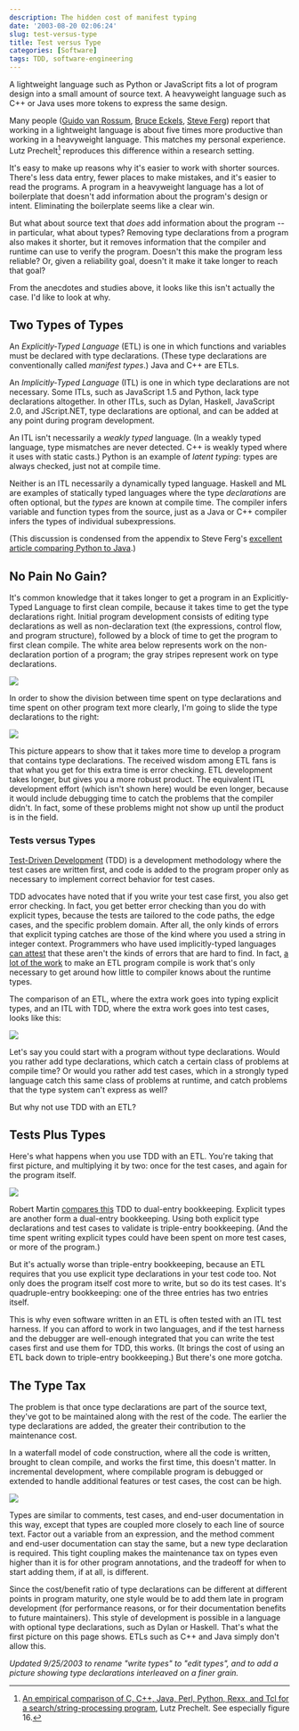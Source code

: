 ```yaml
---
description: The hidden cost of manifest typing
date: '2003-08-20 02:06:24'
slug: test-versus-type
title: Test versus Type
categories: [Software]
tags: TDD, software-engineering
---
```


A lightweight language such as Python or JavaScript fits a lot of program design
into a small amount of source text. A heavyweight language such as C++ or Java
uses more tokens to express the same design.

Many people ([Guido van Rossum](http://www.artima.com/intv/strongweak.html),
[Bruce Eckels](http://www.artima.com/intv/typing.html), [Steve
Ferg](http://www.ferg.org/projects/python_java_side-by-side.html)) report that
working in a lightweight language is about five times more productive than
working in a heavyweight language. This matches my personal experience. Lutz
Prechelt[^1] reproduces this difference within a research setting.

It's easy to make up reasons why it's easier to work with shorter sources.
There's less data entry, fewer places to make mistakes, and it's easier to read
the programs. A program in a heavyweight language has a lot of boilerplate that
doesn't add information about the program's design or intent. Eliminating the
boilerplate seems like a clear win.

But what about source text that _does_ add information about the program -- in
particular, what about types? Removing type declarations from a program also
makes it shorter, but it removes information that the compiler and runtime can
use to verify the program. Doesn't this make the program less reliable? Or,
given a reliability goal, doesn't it make it take longer to reach that goal?

From the anecdotes and studies above, it looks like this isn't actually the
case. I'd like to look at why.

[^1]: [An empirical comparison of C, C++, Java, Perl, Python, Rexx, and Tcl for
      a search/string-processing
      program](http://citeseer.nj.nec.com/547865.htm), Lutz Prechelt. See
      especially figure 16.

## Two Types of Types

An _Explicitly-Typed Language_ (ETL) is one in which functions and variables
must be declared with type declarations. (These type declarations are
conventionally called _manifest types_.) Java and C++ are ETLs.

An _Implicitly-Typed Language_ (ITL) is one in which type declarations are not
necessary. Some ITLs, such as JavaScript 1.5 and Python, lack type declarations
altogether. In other ITLs, such as Dylan, Haskell, JavaScript 2.0, and
JScript.NET, type declarations are optional, and can be added at any point
during program development.

An ITL isn't necessarily a _weakly typed_ language. (In a weakly typed language,
type mismatches are never detected. C++ is weakly typed where it uses with
static casts.) Python is an example of _latent typing_: types are always
checked, just not at compile time.

Neither is an ITL necessarily a dynamically typed language. Haskell and ML are
examples of statically typed languages where the type _declarations_ are often
optional, but the _types_ are known at compile time. The compiler infers
variable and function types from the source, just as a Java or C++ compiler
infers the types of individual subexpressions.

(This discussion is condensed from the appendix to Steve Ferg's [excellent
article comparing Python to
Java](http://www.ferg.org/projects/python_java_side-by-side.html).)

## No Pain No Gain?

It's common knowledge that it takes longer to get a program in an
Explicitly-Typed Language to first clean compile, because it takes time to get
the type declarations right. Initial program development consists of editing
type declarations as well as non-declaration text (the expressions, control
flow, and program structure), followed by a block of time to get the program to
first clean compile. The white area below represents work on the non-declaration
portion of a program; the gray stripes represent work on type declarations.

![](http://images.osteele.com/2003/tdd-n1.png)

In order to show the division between time spent on type declarations and time
spent on other program text more clearly, I'm going to slide the type
declarations to the right:

![](http://images.osteele.com/2003/tdd-1.png)

This picture appears to show that it takes more time to develop a program that
contains type declarations. The received wisdom among ETL fans is that what you
get for this extra time is error checking. ETL development takes longer, but
gives you a more robust product. The equivalent ITL development effort (which
isn't shown here) would be even longer, because it would include debugging time
to catch the problems that the compiler didn't. In fact, some of these problems
might not show up until the product is in the field.

### Tests versus Types

[Test-Driven Development](http://www.testdriven.com/modules/news/) (TDD) is a
development methodology where the test cases are written first, and code is
added to the program proper only as necessary to implement correct behavior for
test cases.

TDD advocates have noted that if you write your test case first, you also get
error checking. In fact, you get better error checking than you do with explicit
types, because the tests are tailored to the code paths, the edge cases, and the
specific problem domain. After all, the only kinds of errors that explicit
typing catches are those of the kind where you used a string in integer context.
Programmers who have used implicitly-typed languages [can
attest](http://www.artima.com/weblogs/viewpost.jsp?thread=4639) that these
aren't the kinds of errors that are hard to find. In fact, [a lot of the
work](http://mindview.net/WebLog/log-0025) to make an ETL program compile is
work that's only necessary to get around how little to compiler knows about the
runtime types.

The comparison of an ETL, where the extra work goes into typing explicit types,
and an ITL with TDD, where the extra work goes into test cases, looks like this:

![](http://images.osteele.com/2003/tdd-2.png)

Let's say you could start with a program without type declarations. Would you
rather add type declarations, which catch a certain class of problems at compile
time? Or would you rather add test cases, which in a strongly typed language
catch this same class of problems at runtime, and catch problems that the type
system can't express as well?

But why not use TDD with an ETL?

## Tests **Plus** Types

Here's what happens when you use TDD with an ETL. You're taking that first
picture, and multiplying it by two: once for the test cases, and again for the
program itself.

![](http://images.osteele.com/2003/tdd-3.png)

Robert Martin [compares
this](http://www.itworld.com/AppDev/1262/itw-0314-rcmappdevint/page_1.html) TDD
to dual-entry bookkeeping. Explicit types are another form a dual-entry
bookkeeping. Using both explicit type declarations and test cases to validate is
triple-entry bookkeeping. (And the time spent writing explicit types could have
been spent on more test cases, or more of the program.)

But it's actually worse than triple-entry bookkeeping, because an ETL requires
that you use explicit type declarations in your test code too. Not only does the
program itself cost more to write, but so do its test cases. It's
quadruple-entry bookkeeping: one of the three entries has two entries itself.

This is why even software written in an ETL is often tested with an ITL test
harness. If you can afford to work in two languages, and if the test harness and
the debugger are well-enough integrated that you can write the test cases first
and use them for TDD, this works. (It brings the cost of using an ETL back down
to triple-entry bookkeeping.) But there's one more gotcha.

## The Type Tax

The problem is that once type declarations are part of the source text, they've
got to be maintained along with the rest of the code. The earlier the type
declarations are added, the greater their contribution to the maintenance cost.

In a waterfall model of code construction, where all the code is written,
brought to clean compile, and works the first time, this doesn't matter. In
incremental development, where compilable program is debugged or extended to
handle additional features or test cases, the cost can be high.

![](http://images.osteele.com/2003/tdd-4.png)

Types are similar to comments, test cases, and end-user documentation in this
way, except that types are coupled more closely to each line of source text.
Factor out a variable from an expression, and the method comment and end-user
documentation can stay the same, but a new type declaration is required. This
tight coupling makes the maintenance tax on types even higher than it is for
other program annotations, and the tradeoff for when to start adding them, if at
all, is different.

Since the cost/benefit ratio of type declarations can be different at different
points in program maturity, one style would be to add them late in program
development (for performance reasons, or for their documentation benefits to
future maintainers). This style of development is possible in a language with
optional type declarations, such as Dylan or Haskell. That's what the first
picture on this page shows. ETLs such as C++ and Java simply don't allow this.

_Updated 9/25/2003 to rename "write types" to "edit types", and to add a picture
showing type declarations interleaved on a finer grain._
